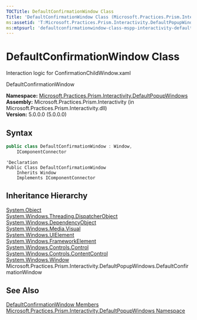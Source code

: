 ```yaml
---
TOCTitle: DefaultConfirmationWindow Class
Title: 'DefaultConfirmationWindow Class (Microsoft.Practices.Prism.Interactivity.DefaultPopupWindows)'
ms:assetid: 'T:Microsoft.Practices.Prism.Interactivity.DefaultPopupWindows.DefaultConfirmationWindow'
ms:mtpsurl: 'defaultconfirmationwindow-class-mspp-interactivity-defaultpopupwindows.md'
---
```


# DefaultConfirmationWindow Class

Interaction logic for ConfirmationChildWindow.xaml

DefaultConfirmationWindow


**Namespace:** [Microsoft.Practices.Prism.Interactivity.DefaultPopupWindows](/patterns-practices/reference/mspp-interactivity-defaultpopupwindows-namespace)  
**Assembly:** Microsoft.Practices.Prism.Interactivity (in Microsoft.Practices.Prism.Interactivity.dll)  
**Version:** 5.0.0.0 (5.0.0.0)

## Syntax

```C#
public class DefaultConfirmationWindow : Window, 
	IComponentConnector
```

```VB
'Declaration
Public Class DefaultConfirmationWindow
	Inherits Window
	Implements IComponentConnector
```

## Inheritance Hierarchy

[System.Object](http://msdn.microsoft.com/en-us/library/e5kfa45b)  
[System.Windows.Threading.DispatcherObject](http://msdn.microsoft.com/en-us/library/ms615925)    
[System.Windows.DependencyObject](http://msdn.microsoft.com/en-us/library/ms589309)      
[System.Windows.Media.Visual](http://msdn.microsoft.com/en-us/library/ms635637)      
[System.Windows.UIElement](http://msdn.microsoft.com/en-us/library/ms590078)        
[System.Windows.FrameworkElement](http://msdn.microsoft.com/en-us/library/ms602714)          
[System.Windows.Controls.Control](http://msdn.microsoft.com/en-us/library/ms609826)            
[System.Windows.Controls.ContentControl](http://msdn.microsoft.com/en-us/library/ms609797)              
[System.Windows.Window](http://msdn.microsoft.com/en-us/library/ms590112)                
Microsoft.Practices.Prism.Interactivity.DefaultPopupWindows.DefaultConfirmationWindow

## See Also

[DefaultConfirmationWindow Members](/patterns-practices/reference/defaultconfirmationwindow-members-mspp-interactivity-defaultpopupwindows)  
[Microsoft.Practices.Prism.Interactivity.DefaultPopupWindows Namespace](/patterns-practices/reference/mspp-interactivity-defaultpopupwindows-namespace)